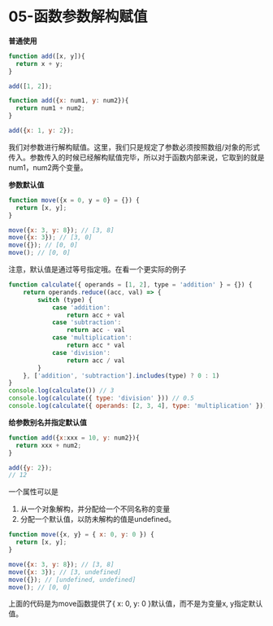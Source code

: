 # 05-函数参数解构赋值

**普通使用**

```javascript
function add([x, y]){
  return x + y;
}

add([1, 2]);

function add({x: num1, y: num2}){
  return num1 + num2;
}

add({x: 1, y: 2});
```

我们对参数进行解构赋值。这里，我们只是规定了参数必须按照数组/对象的形式传入。参数传入的时候已经解构赋值完毕，所以对于函数内部来说，它取到的就是num1，num2两个变量。

**参数默认值**


```javascript
function move({x = 0, y = 0} = {}) {
  return [x, y];
}

move({x: 3, y: 8}); // [3, 8]
move({x: 3}); // [3, 0]
move({}); // [0, 0]
move(); // [0, 0]
```

注意，默认值是通过等号指定哦。在看一个更实际的例子

```js
function calculate({ operands = [1, 2], type = 'addition' } = {}) {
    return operands.reduce((acc, val) => {
        switch (type) {
            case 'addition':
                return acc + val
            case 'subtraction':
                return acc - val
            case 'multiplication':
                return acc * val
            case 'division':
                return acc / val
        }
    }, ['addition', 'subtraction'].includes(type) ? 0 : 1)
}
console.log(calculate()) // 3 
console.log(calculate({ type: 'division' })) // 0.5 
console.log(calculate({ operands: [2, 3, 4], type: 'multiplication' })) // 24 
```

**给参数别名并指定默认值**

```javascript
function add({x:xxx = 10, y: num2}){
  return xxx + num2;
}

add({y: 2});
// 12
```

一个属性可以是
1. 从一个对象解构，并分配给一个不同名称的变量
2. 分配一个默认值，以防未解构的值是undefined。

```javascript
function move({x, y} = { x: 0, y: 0 }) {
  return [x, y];
}

move({x: 3, y: 8}); // [3, 8]
move({x: 3}); // [3, undefined]
move({}); // [undefined, undefined]
move(); // [0, 0]
```

上面的代码是为move函数提供了{ x: 0, y: 0 }默认值，而不是为变量x, y指定默认值。